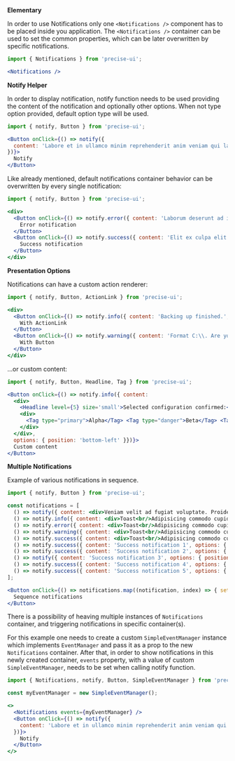 **Elementary**

In order to use Notifications only one `<Notifications />` component has to be placed inside you application. The `<Notifications />` container can be used to set the common properties, which can be later overwritten by specific notifications.

```jsx
import { Notifications } from 'precise-ui';

<Notifications />
```

**Notify Helper**

In order to display notification, notify function needs to be used providing the content of the notification and optionally other options. When not type option provided, default option type will be used.

```jsx
import { notify, Button } from 'precise-ui';

<Button onClick={() => notify({
  content: 'Labore et in ullamco minim reprehenderit anim veniam qui laboris anim Lorem consequat mollit.'
})}>
  Notify
</Button>
```

Like already mentioned, default notifications container behavior can be overwritten by every single notification:

```jsx
import { notify, Button } from 'precise-ui';

<div>
  <Button onClick={() => notify.error({ content: 'Laborum deserunt ad ipsum exercitation.', options: { position: 'bottom-left' }})}>
    Error notification
  </Button>
  <Button onClick={() => notify.success({ content: 'Elit ex culpa elit laborum anim.', options: { position: 'bottom-left' }})}>
    Success notification
  </Button>
</div>
```

**Presentation Options**

Notifications can have a custom action renderer:

```jsx
import { notify, Button, ActionLink } from 'precise-ui';

<div>
  <Button onClick={() => notify.info({ content: 'Backing up finished.', options: { actionRenderer:() => <ActionLink onClick={() => alert('Ok pressed')}>Ok</ActionLink>, position: 'bottom-left' }})}>
    With ActionLink
  </Button>
  <Button onClick={() => notify.warning({ content: 'Format C:\\. Are you sure?', options: { actionRenderer:() => <Button onClick={() => alert('Confirmed')} style={{margin: '5px 0'}}>Confirm</Button>, position: 'bottom-left' }})}>
    With Button
  </Button>
</div>
```

...or custom content:

```jsx
import { notify, Button, Headline, Tag } from 'precise-ui';

<Button onClick={() => notify.info({ content:
  <div>
    <Headline level={5} size='small'>Selected configuration confirmed:</Headline>
    <div>
      <Tag type="primary">Alpha</Tag> <Tag type="danger">Beta</Tag> <Tag type="info">Gamma</Tag> <Tag type="secondary">Charline</Tag> <Tag type="success">Echo</Tag> <Tag type="warning">Foxtrot</Tag> <Tag type="none">Golf</Tag> <Tag type="disabled">Hotel</Tag>
    </div>
  </div>,
  options: { position: 'bottom-left' }})}>
  Custom content
</Button>
```

**Multiple Notifications**

Example of various notifications in sequence.

```jsx
import { notify, Button } from 'precise-ui';

const notifications = [
  () => notify({ content: <div>Veniam velit ad fugiat voluptate. Proident do sit reprehenderit officia tempor aliquip ut elit sint laboris reprehenderit irure.</div>, options: { title: 'Notification title', autoClose: 5000 } }),
  () => notify.info({ content: <div>Toast<br/>Adipisicing commodo cupidatat culpa esse aliqua pariatur do eu nisi anim commodo.</div>, options: { position: 'bottom-left', autoClose: 5000 } }),
  () => notify.error({ content: <div>Toast<br/>Adipisicing commodo cupidatat culpa esse aliqua pariatur do eu nisi anim commodo.</div>, options: { position: 'bottom-left', autoClose: 5000 } }),
  () => notify.warning({ content: <div>Toast<br/>Adipisicing commodo cupidatat culpa esse aliqua pariatur do eu nisi anim commodo.</div>, options: { position: 'bottom-left', autoClose: 5000 } }),
  () => notify.success({ content: <div>Toast<br/>Adipisicing commodo cupidatat culpa esse aliqua pariatur do eu nisi anim commodo.</div>, options: { position: 'bottom-left', autoClose: 5000 } }),
  () => notify.success({ content: 'Success notification 1', options: { position: 'top-right', autoClose: 5000 } }),
  () => notify.success({ content: 'Success notification 2', options: { position: 'top-right', autoClose: 5000 } }),
  () => notify({ content: 'Success notification 3', options: { position: 'top-right', autoClose: 5000, type: 'success' } }),
  () => notify.success({ content: 'Success notification 4', options: { position: 'top-right', autoClose: 5000 } }),
  () => notify.success({ content: 'Success notification 5', options: { position: 'top-right', autoClose: 5000 } }),
];

<Button onClick={() => notifications.map((notification, index) => { setTimeout( () => notification(), index * 1000 ); })}>
  Sequence notifications
</Button>
```

There is a possibility of heaving multiple instances of `Notifications` container, and triggering notifications in specific container(s).

For this example one needs to create a custom `SimpleEventManager` instance which implements `EventManager` and pass it as a prop to the new `Notifications` container. After that, in order to show notifications in this newly created container, `events` property, with a value of custom `SimpleEventManager`, needs to be set when calling notify function.

```jsx
import { Notifications, notify, Button, SimpleEventManager } from 'precise-ui';

const myEventManager = new SimpleEventManager();

<>
  <Notifications events={myEventManager} />
  <Button onClick={() => notify({
    content: 'Labore et in ullamco minim reprehenderit anim veniam qui laboris anim Lorem consequat mollit.', options: { events: myEventManager }
  })}>
    Notify
  </Button>
</>
